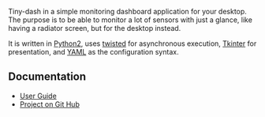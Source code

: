 Tiny-dash in a simple monitoring dashboard application for your desktop.
The purpose is to be able to monitor a lot of sensors with just a
glance, like having a radiator screen, but for the desktop instead.

It is written in [Python2][pyt], uses [twisted][twi] for asynchronous
execution, [Tkinter][tki] for presentation, and [YAML][yml] as the
configuration syntax.

## Documentation

* [User Guide](User-guide.md)
* [Project on Git Hub](https://github.com/Gustra/tiny-dash)


[pyt]: https://www.python.org/
[tki]: https://wiki.python.org/moin/TkInter
[twi]: https://twistedmatrix.com/trac/
[yml]: http://yaml.org/
